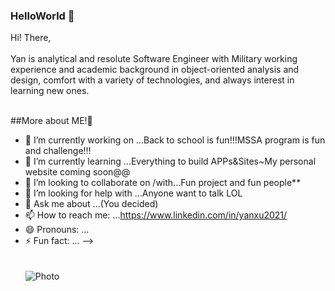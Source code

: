 ### HelloWorld 👋

Hi! There,<br><br>Yan is analytical and resolute Software Engineer with Military working experience and academic background in object-oriented analysis and design, comfort with a variety of technologies, and always interest in learning new ones.</br></br>

##More about ME!👋

- 🔭 I’m currently working on ...Back to school is fun!!!MSSA program is fun and challenge!!!
- 🌱 I’m currently learning ...Everything to build APPs&Sites~My personal website coming soon@@
- 👯 I’m looking to collaborate on /with...Fun project and fun people**
- 🤔 I’m looking for help with ...Anyone want to talk LOL
- 💬 Ask me about ...(You decided)
- 📫 How to reach me: ...https://www.linkedin.com/in/yanxu2021/
- 😄 Pronouns: ...
- ⚡ Fun fact: ...
-->
<br><br><br>![Photo](https://media-exp1.licdn.com/dms/image/C4D16AQFaWbf6sXWCmw/profile-displaybackgroundimage-shrink_200_800/0/1615339037108?e=1620864000&v=beta&t=7ni6Plsgw_mssJDE-OKOAOjGhbw24vJAbQGxjGT0PSY)</br></br></br>
